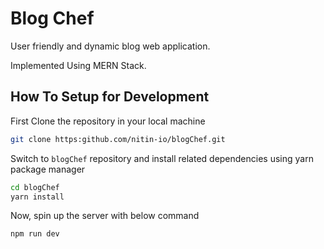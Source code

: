 # Blog Chef
User friendly and dynamic blog web application.

Implemented Using MERN Stack.

## How To Setup for Development

First Clone the repository in your local machine
```bash
git clone https:github.com/nitin-io/blogChef.git
```
Switch to `blogChef` repository and install related dependencies using yarn package manager

```bash
cd blogChef
yarn install
```

Now, spin up the server with below command
```bash
npm run dev
```